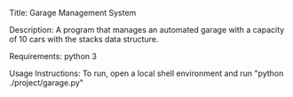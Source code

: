 Title: Garage Management System

Description: A program that manages an automated garage with a capacity of 10 cars with the stacks data structure.

Requirements: python 3

Usage Instructions: To run, open a local shell environment and run "python ./project/garage.py"
